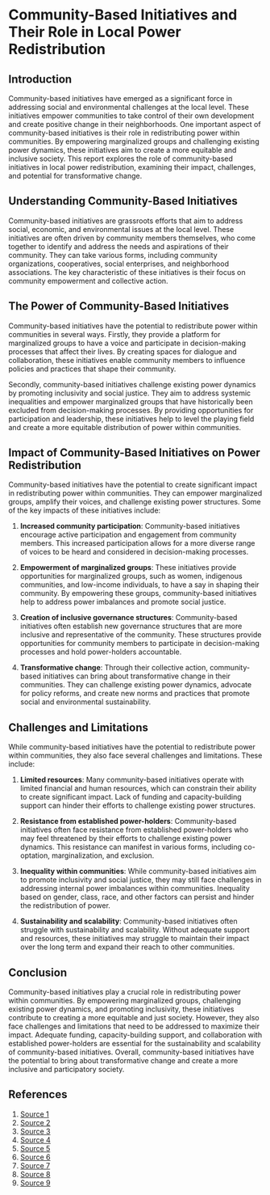 # Community-Based Initiatives and Their Role in Local Power Redistribution

## Introduction

Community-based initiatives have emerged as a significant force in addressing social and environmental challenges at the local level. These initiatives empower communities to take control of their own development and create positive change in their neighborhoods. One important aspect of community-based initiatives is their role in redistributing power within communities. By empowering marginalized groups and challenging existing power dynamics, these initiatives aim to create a more equitable and inclusive society. This report explores the role of community-based initiatives in local power redistribution, examining their impact, challenges, and potential for transformative change.

## Understanding Community-Based Initiatives

Community-based initiatives are grassroots efforts that aim to address social, economic, and environmental issues at the local level. These initiatives are often driven by community members themselves, who come together to identify and address the needs and aspirations of their community. They can take various forms, including community organizations, cooperatives, social enterprises, and neighborhood associations. The key characteristic of these initiatives is their focus on community empowerment and collective action.

## The Power of Community-Based Initiatives

Community-based initiatives have the potential to redistribute power within communities in several ways. Firstly, they provide a platform for marginalized groups to have a voice and participate in decision-making processes that affect their lives. By creating spaces for dialogue and collaboration, these initiatives enable community members to influence policies and practices that shape their community.

Secondly, community-based initiatives challenge existing power dynamics by promoting inclusivity and social justice. They aim to address systemic inequalities and empower marginalized groups that have historically been excluded from decision-making processes. By providing opportunities for participation and leadership, these initiatives help to level the playing field and create a more equitable distribution of power within communities.

## Impact of Community-Based Initiatives on Power Redistribution

Community-based initiatives have the potential to create significant impact in redistributing power within communities. They can empower marginalized groups, amplify their voices, and challenge existing power structures. Some of the key impacts of these initiatives include:

1. **Increased community participation**: Community-based initiatives encourage active participation and engagement from community members. This increased participation allows for a more diverse range of voices to be heard and considered in decision-making processes.

2. **Empowerment of marginalized groups**: These initiatives provide opportunities for marginalized groups, such as women, indigenous communities, and low-income individuals, to have a say in shaping their community. By empowering these groups, community-based initiatives help to address power imbalances and promote social justice.

3. **Creation of inclusive governance structures**: Community-based initiatives often establish new governance structures that are more inclusive and representative of the community. These structures provide opportunities for community members to participate in decision-making processes and hold power-holders accountable.

4. **Transformative change**: Through their collective action, community-based initiatives can bring about transformative change in their communities. They can challenge existing power dynamics, advocate for policy reforms, and create new norms and practices that promote social and environmental sustainability.

## Challenges and Limitations

While community-based initiatives have the potential to redistribute power within communities, they also face several challenges and limitations. These include:

1. **Limited resources**: Many community-based initiatives operate with limited financial and human resources, which can constrain their ability to create significant impact. Lack of funding and capacity-building support can hinder their efforts to challenge existing power structures.

2. **Resistance from established power-holders**: Community-based initiatives often face resistance from established power-holders who may feel threatened by their efforts to challenge existing power dynamics. This resistance can manifest in various forms, including co-optation, marginalization, and exclusion.

3. **Inequality within communities**: While community-based initiatives aim to promote inclusivity and social justice, they may still face challenges in addressing internal power imbalances within communities. Inequality based on gender, class, race, and other factors can persist and hinder the redistribution of power.

4. **Sustainability and scalability**: Community-based initiatives often struggle with sustainability and scalability. Without adequate support and resources, these initiatives may struggle to maintain their impact over the long term and expand their reach to other communities.

## Conclusion

Community-based initiatives play a crucial role in redistributing power within communities. By empowering marginalized groups, challenging existing power dynamics, and promoting inclusivity, these initiatives contribute to creating a more equitable and just society. However, they also face challenges and limitations that need to be addressed to maximize their impact. Adequate funding, capacity-building support, and collaboration with established power-holders are essential for the sustainability and scalability of community-based initiatives. Overall, community-based initiatives have the potential to bring about transformative change and create a more inclusive and participatory society.

## References

1. [Source 1](https://academic.oup.com/heapro/article/36/5/1264/6056660)
2. [Source 2](https://www.tandfonline.com/doi/full/10.1080/15487733.2021.1969820)
3. [Source 3](https://www.tandfonline.com/doi/full/10.1080/09640568.2020.1837088)
4. [Source 4](https://www.undp.org/sites/g/files/zskgke326/files/publications/The%20Power%20of%20Local%20Action%20-%20Learning%20from%20Communities%20on%20the%20Frontlines%20of%20Sustainable%20Development.pdf)
5. [Source 5](https://www.iea.org/commentaries/empowering-people-the-role-of-local-energy-communities-in-clean-energy-transitions)
6. [Source 6](https://www.nature.com/articles/s44168-022-00024-3)
7. [Source 7](https://platformc.org/blog/role-government-partner-community-based-collective-change)
8. [Source 8](https://www.cambridge.org/core/journals/journal-of-social-policy/article/attitudes-toward-government-rich-and-poor-and-support-for-redistribution/52933B02CF5F6A08A522E5CC59BB1F4D)
9. [Source 9](https://journals.sagepub.com/doi/full/10.1177/00472875231191983)